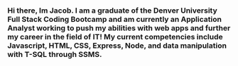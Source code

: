 ### Hi there, Im Jacob. I am a graduate of the Denver University Full Stack Coding Bootcamp and am currently an Application Analyst working to push my abilities with web apps and further my career in the field of IT! My current competencies include Javascript, HTML, CSS, Express, Node, and data manipulation with T-SQL through SSMS.



<!--
**jacob-studer/jacob-studer** is a ✨ _special_ ✨ repository because its `README.md` (this file) appears on your GitHub profile.

Here are some ideas to get you started:

- 🔭 I’m currently working on ...
- 🌱 I’m currently learning ...
- 👯 I’m looking to collaborate on ...
- 🤔 I’m looking for help with ...
- 💬 Ask me about ...
- 📫 How to reach me: ...
- 😄 Pronouns: ...
- ⚡ Fun fact: ...
-->
